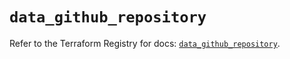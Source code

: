 # `data_github_repository`

Refer to the Terraform Registry for docs: [`data_github_repository`](https://registry.terraform.io/providers/integrations/github/6.6.0/docs/data-sources/repository).
